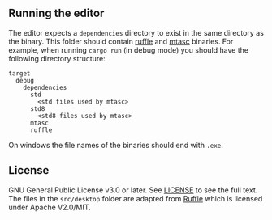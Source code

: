 ## Running the editor

The editor expects a `dependencies` directory to exist in the same directory as the binary.
This folder should contain [ruffle](https://ruffle.rs) and [mtasc](http://tech.motion-twin.com/mtasc.html) binaries.
For example, when running `cargo run` (in debug mode) you should have the following directory structure:
```
target
  debug
    dependencies
      std
        <std files used by mtasc>
      std8
        <std8 files used by mtasc>
      mtasc
      ruffle
```
On windows the file names of the binaries should end with `.exe`.

## License

GNU General Public License v3.0 or later. See [LICENSE](LICENSE) to see the full text.
The files in the `src/desktop` folder are adapted from [Ruffle](https://ruffle.rs) which is licensed under Apache V2.0/MIT.